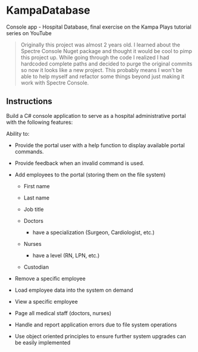 # KampaDatabase
Console app - Hospital Database, final exercise on the Kampa Plays tutorial series on YouTube

> Originally this project was almost 2 years old. I learned about the Spectre Console Nuget package and thought it would be cool to pimp this project up.
> While going through the code I realized I had hardcoded complete paths and decided to purge the original commits so now it looks like a new project.
> This probably means I won't be able to help myself and refactor some things beyond just making it work with Spectre Console.

## Instructions

Build a C# console application to serve as a hospital administrative portal with the following features:

Ability to:

 * Provide the portal user with a help function to display available portal commands.
 * Provide feedback when an invalid command is used.

 * Add employees to the portal (storing them on the file system)
   * First name
   * Last name
   * Job title

   * Doctors
       * have a specialization (Surgeon, Cardiologist, etc.)
   * Nurses
     * have a level (RN, LPN, etc.)
   * Custodian

 * Remove a specific employee
 * Load employee data into the system on demand
 * View a specific employee
 * Page all medical staff (doctors, nurses)
 * Handle and report application errors due to file system operations
 * Use object oriented principles to ensure further system upgrades can be easily implemented

